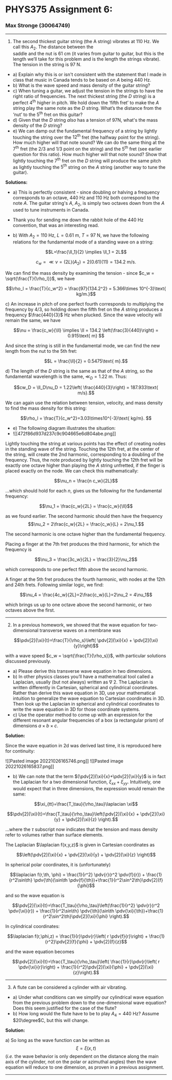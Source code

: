 # PHYS375 Assignment 6:
### Max Stronge (30064749)
***

1. The second thickest guitar string (the A string) vibrates at $110$ Hz. We call this $A_2.$ The distance between the  
saddle and the nut is $61$ cm (it varies from guitar to guitar, but this is the length we’ll take for this problem and is the length the strings vibrate). The tension in the string is $97$ N.

- a) Explain why this is or isn't consistent with the statement that I made in class that music in Canada tends to be based on $A$ being 440 Hz.
- b) What is the wave speed and mass density of the guitar string?
- c) When tuning a guitar, we adjust the tension in the strings to have the right ratio of frequencies. The next thickest string (the $D$ string) is a perfect $4^\text{th}$ higher in pitch. We hold down the ‘fifth fret’ to make the $A$ string play the same note as the $D$ string. What’s the distance from the ‘nut’ to the $5^\text{th}$ fret on this guitar?
- d) Given that the $D$ string *also* has a tension of $97$N, what's the mass density of the $D$ string?
- e) We can damp out the fundamental frequency of a string by lightly touching the string over the $12^\text{th}$ fret (the halfway point for the string). How much higher will that note sound? We can do the same thing at the $7^\text{th}$ fret (the $2/3$ and $1/3$ point on the string) and the $5^\text{th}$ fret (see earlier question for this ratio). How much higher will that note sound? Show that lightly touching the $7^\text{th}$ fret on the $D$ string will produce the same pitch as lightly touching the $5^\text{th}$ string on the $A$ string (another way to tune the guitar).



**Solutions:**

- a) This is perfectly consistent - since doubling or halving a frequency corresponds to an octave, $440$ Hz and $110$ Hz both correspond to the note $A$. The guitar string's $A$, $A_2$, is simply two octaves down from the $A$ used to tune instruments in Canada.
- Thank you for sending me down the rabbit hole of the $440$ Hz convention, that was an interesting read. 


- b) With $A_2 = 110\text{ Hz, } L = 0.61\text{ m, }T = 97\text{ N}$, we have the following relations for the fundamental mode of a standing wave on a string:

$$L=\frac{\ll_1}{2} \implies \ll_1 = 2L$$

$$c_w = \ll \nu = (2L)(A_2) = 2(0.61)(11) = 134.2\text{ m/s}.$$

We can find the mass density by examining the tension - since $c_w = \sqrt{\frac{T}{\rho_l}}$, we have

$$\rho_l = \frac{T}{c_w^2} = \frac{97}{134.2^2} = 5.366\times 10^{-3}\text{ kg/m.}$$

c) An increase in pitch of one perfect fourth corresponds to multiplying the frequency by $4/3$, so holding down the fifth fret on the $A$ string produces a frequency $\frac{440}{3}$ Hz when plucked. Since the wave velocity will remain the same, we have

$$\nu = \frac{c_w}{\ll} \implies \ll = 134.2 \left(\frac{3}{440}\right) = 0.915\text{ m} $$

And since the string is still in the fundamental mode, we can find the new length from the nut to the 5th fret:

$$L = \frac{\ll}{2} = 0.5475\text{ m}.$$

d) The length of the $D$ string is the same as that of the $A$ string, so the fundamental wavelength is the same, $\ll_D = 1.22$ m. Thus:


$$cw_D = \ll_D\nu_D = 1.22\left(  \frac{440}{3}\right) = 187.933\text{ m/s}.$$

We can again use the relation between tension, velocity, and mass density to find the mass density for this string:

$$\rho_l = \frac{T}{c_w^2}=3.03\times10^{-3}\text{ kg/m}. $$

- e) The following diagram illustrates the situation: 
- ![[472f86d937d237c9c904665e6d804abe.png]]

 Lightly touching the string at various points has the effect of creating nodes in the standing wave of the string. Touching the 12th fret, at the center of the string, will create the 2nd harmonic, corresponding to a doubling of the frequency. Thus, the note produced by lightly touching the 12th fret will be exactly one octave higher than playing the $A$ string unfretted, if the finger is placed exactly on the node. We can check this mathematically:
 
 $$\nu_n = \frac{n c_w}{2L}$$
 
 ...which should hold for each $n$, gives us the following for the fundamental frequency:
 
 $$\nu_1 = \frac{c_w}{2L} = \frac{c_w}{\ll}$$
 
 as we found earlier. The second harmonic should then have the frequency $$\nu_2 = 2\frac{c_w}{2L} = \frac{c_w}{L} = 2\nu_1.$$
 
 The second harmonic is one octave higher than the fundamental frequency. 
 
 Placing a finger at the 7th fret produces the third harmonic, for which the frequency is 
 
 $$\nu_3 = \frac{3c_w}{2L} = \frac{3}{2}\nu_2$$
 
 which corresponds to one perfect fifth above the second harmonic.
 
 A finger at the 5th fret produces the fourth harmonic, with nodes at the 12th and 24th frets. Following similar logic, we find:
 
 $$\nu_4 = \frac{4c_w}{2L}=2\frac{c_w}{L}=2\nu_2 = 4\nu_1$$

which brings us up to one octave above the second harmonic, or two octaves above the first. 





***

2. In a previous homework, we showed that the wave equation for two-dimensional transverse waves on a membrane was

$$\pdv[2]{\xi}{t}=\frac{T}{\rho_s}\left( \pdv[2]{\xi}{x} + \pdv[2]{\xi}{y}\right)$$

with a wave speed $c_w = \sqrt{\frac{T}{\rho_s}}$, with particular solutions discussed previously.

- a) Please derive this transverse wave equation in two dimensions.
- b) In other physics classes you’ll have a mathematical tool called a Laplacian, usually (but not always) written as ∇ 2. The Laplacian is written differently in Cartesian, spherical and cylindrical coordinates. Rather than derive this wave equation in 3D, use your mathematical intuition to generalize the wave equation to Cartesian coordinates in 3D. Then look up the Laplacian in spherical and cylindrical coordinates to write the wave equation in 3D for those coordinate systems.
- c) Use the operator method to come up with an expression for the different resonant angular frequencies of a box (a rectangular prism) of dimensions $a \times b \times c$.


**Solution:**

Since the wave equation in 2d was derived last time, it is reproduced here for continuity:

![[Pasted image 20221026165746.png]]
![[Pasted image 20221026165837.png]]

- b) We can note that the term $(\pdv[2]{\xi}{x}+\pdv[2]{\xi}{y}$ is in fact the Laplacian for a two dimensional function, $\xi_{xx} + \xi_{yy}$. Intuitively, one would expect that in three dimensions, the expression would remain the same:

$$\xi_{tt}=\frac{T_\tau}{\rho_\tau}\laplacian \xi$$

$$\pdv[2]{\xi}{t}=\frac{T_\tau}{\rho_\tau}\left(\pdv[2]{\xi}{x} + \pdv[2]{\xi}{y} + \pdv[2]{\xi}{z} \right).$$

...where the $\tau$ subscript now indicates that the tension and mass density refer to volumes rather than surface elements. 

The Laplacian $\laplacian f(x,y,z)$ is given in Cartesian coordinates as   

$$\left(\pdv[2]{\xi}{x} + \pdv[2]{\xi}{y} + \pdv[2]{\xi}{z} \right)$$

In spherical polar coordinates, it is (unfortunately)

$$\laplacian f(r,\th, \phi) = \frac{1}{r^2} \pdv{r}(r^2 \pdv{f}{r}) + \frac{1}{r^2\sin\th} \pdv{\th}(\sin\th \pdv{f}{\th})+\frac{1}{r^2\sin^2\th}\pdv[2]{f}{\phi}$$

and so the wave equation is 

$$\pdv[2]{\xi}{t}=\frac{T_\tau}{\rho_\tau}\left(\frac{1}{r^2} \pdv{r}(r^2 \pdv{\xi}{r}) + \frac{1}{r^2\sin\th} \pdv{\th}(\sin\th \pdv{\xi}{\th})+\frac{1}{r^2\sin^2\th}\pdv[2]{\xi}{\phi} \right).$$

In cylindrical coordinates:

$$\laplacian f(r,\phi,z) = \frac{1}{r}\pdv{r}\left( r \pdv{f}{r}\right) + \frac{1}{r^2}\pdv[2]{f}{\phi} + \pdv[2]{f}{z}$$

and the wave equation becomes

$$\pdv[2]{\xi}{t}=\frac{T_\tau}{\rho_\tau}\left( \frac{1}{r}\pdv{r}\left( r \pdv{\xi}{r}\right) + \frac{1}{r^2}\pdv[2]{\xi}{\phi} + \pdv[2]{\xi}{z}\right).$$

***

3. A flute can be considered a cylinder with air vibrating.

- a) Under what conditions can we simplify our cylindrical wave equation from the previous problem down to the one-dimensional wave equation? Does this seem justified for the case of the flute?
- b) How long would the flute have to be to play $A_4=440$ Hz? Assume $20\degree$C, but this will change. 


**Solution:**


a) So long as the wave function can be written as $$\xi=\xi(x,t)$$ (*i.e.* the wave behavior is only dependent on the distance along the main axis of the cylinder, not on the polar or azimuthal angles) then the wave equation will reduce to one dimension, as proven in a previous assignment. 

***